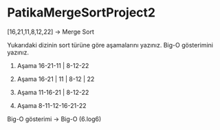 # PatikaMergeSortProject2


[16,21,11,8,12,22] -> Merge Sort

Yukarıdaki dizinin sort türüne göre aşamalarını yazınız.
Big-O gösterimini yazınız.


1. Aşama
16-21-11 | 8-12-22

2. Aşama
16-21 | 11 | 8-12 | 22

3. Aşama
11-16-21 | 8-12-22

4. Aşama
8-11-12-16-21-22

Big-O gösterimi -> Big-O (6.log6)

